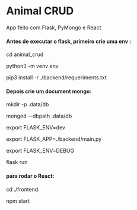 # Animal CRUD

App feito com Flask, PyMongo e React

#### Antes de executar o flask, primeiro crie uma env :

cd animal_crud

python3 -m venv env

pip3 install -r ./backend/requeriments.txt

#### Depois crie um document mongo:

mkdir -p .data/db

mongod --dbpath .data/db

export FLASK_ENV=dev

export FLASK_APP=./backend/main.py

export FLASK_ENV=DEBUG

flask run

#### para rodar o React:

cd ./frontend

npm start
